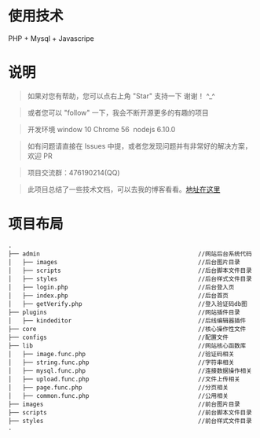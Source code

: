 # 使用技术

PHP + Mysql + Javascripe




# 说明

>  如果对您有帮助，您可以点右上角 "Star" 支持一下 谢谢！ ^_^

>  或者您可以 "follow" 一下，我会不断开源更多的有趣的项目

>  开发环境 window 10  Chrome 56  nodejs 6.10.0


>  如有问题请直接在 Issues 中提，或者您发现问题并有非常好的解决方案，欢迎 PR

>  项目交流群：476190214(QQ)

>  此项目总结了一些技术文档，可以去我的博客看看。[地址在这里](http://huanghanlian.com/)








# 项目布局


```
.
├── admin                                             //网站后台系统代码
│   ├── images                                        //后台图片目录
│   ├── scripts                                       //后台脚本文件目录
│   ├── styles                                        //后台样式文件目录
│   ├── login.php                                     //后台登入页
│   ├── index.php                                     //后台首页
│   ├── getVerify.php                                 //登入验证码db图
├── plugins                                           //网站插件目录
│   ├── kindeditor                                    //后线编辑器插件
├── core                                              //核心操作性文件
├── configs                                           //配置文件
├── lib                                               //网站核心函数库
│   ├── image.func.php                                //验证码相关
│   ├── string.func.php                               //字符串相关
│   ├── mysql.func.php                                //连接数据操作相关
│   ├── upload.func.php                               //文件上传相关
│   ├── page.func.php                                 //分页相关
│   ├── common.func.php                               //公用相关
├── images                                            //前台图片目录
├── scripts                                           //前台脚本文件目录
├── styles                                            //前台样式文件目录
.
```

